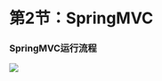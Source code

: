 # 第2节：SpringMVC



### SpringMVC运行流程

![](https://ww1.sinaimg.cn/large/007rAy9hgy1g15k5522caj31iy0rg4fv.jpg)

